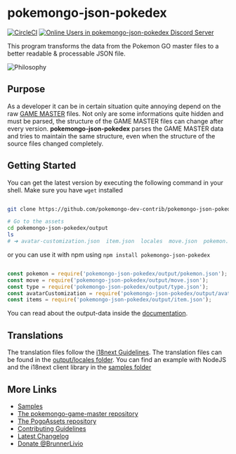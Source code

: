 # pokemongo-json-pokedex

[![CircleCI](https://circleci.com/gh/pokemongo-dev-contrib/pokemongo-json-pokedex.svg?circle-token=40689256c22a491ac747c4d0cb2006d4adb4aa31&style=shield)](https://circleci.com/gh/pokemongo-dev-contrib/pokemongo-json-pokedex)
[![Online Users in pokemongo-json-pokedex Discord Server](https://discordapp.com/api/guilds/295945059927588865/embed.png)](https://discord.gg/VgrtMeZ)

This program transforms the data from the Pokemon GO master files
to a better readable & processable JSON file.

![Philosophy](https://raw.githubusercontent.com/BrunnerLivio/pokemongo-json-pokedex/master/.github/philosophy.png)

## Purpose

As a developer it can be in certain situation quite annoying depend on
the raw [GAME MASTER](https://github.com/pokemongo-dev-contrib/pokemongo-game-master) files.
Not only are some informations quite hidden
and must be parsed, the structure of the GAME MASTER files can change
after every version. **pokemongo-json-pokedex** parses the GAME
MASTER data and tries to maintain the same structure, even when the
structure of the source files changed completely.

## Getting Started

You can get the latest version by executing the following command in your shell.
Make sure you have `wget` installed

```bash

git clone https://github.com/pokemongo-dev-contrib/pokemongo-json-pokedex.git

# Go to the assets
cd pokemongo-json-pokedex/output
ls
# ➜ avatar-customization.json  item.json  locales  move.json  pokemon.json  type.json

```

or you can use it with npm using `npm install pokemongo-json-pokedex`

```JavaScript

const pokemon = require('pokemongo-json-pokedex/output/pokemon.json');
const move = require('pokemongo-json-pokedex/output/move.json');
const type = require('pokemongo-json-pokedex/output/type.json');
const avatarCustomization = require('pokemongo-json-pokedex/output/avatar-customization.json');
const items = require('pokemongo-json-pokedex/output/item.json');

```

You can read about the output-data inside the [documentation](.github/model.md).

## Translations

The translation files follow the [i18next Guidelines](https://www.i18next.com/). The translation files can be found in the [output/locales folder](https://github.com/pokemongo-dev-contrib/pokemongo-json-pokedex/tree/master/output/locales). You can find an example with NodeJS and the i18next client library
in the [samples folder](https://github.com/pokemongo-dev-contrib/pokemongo-json-pokedex/tree/master/samples/01_simple_translations)

## More Links

- [Samples](https://github.com/pokemongo-dev-contrib/pokemongo-json-pokedex/tree/master/samples)
- [The pokemongo-game-master repository](https://github.com/pokemongo-dev-contrib/pokemongo-game-master)
- [The PogoAssets repository](https://github.com/ZeChrales/PogoAssets)
- [Contributing Guidelines](CONTRIBUTING.md)
- [Latest Changelog](CHANGELOG.md)
- [Donate @BrunnerLivio](https://github.com/BrunnerLivio/donate)
